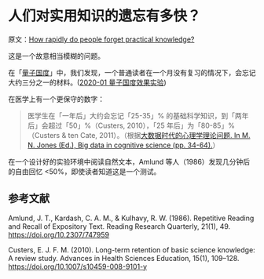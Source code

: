 # 人们对实用知识的遗忘有多快？

原文：[How rapidly do people forget practical knowledge?](https://notes.andymatuschak.org/zhq3W2VLpCJK8pmMwMxtxpC72Sd3zeZccMCp)

这是一个故意相当模糊的问题。

在「[量子国度](https://notes.andymatuschak.org/z2fBHADWa93EZTuNzuww7V3Vi587ZyZ4FHTHm)」中，我们发现，一个普通读者在一个月没有复习的情况下，会忘记大约三分之一的材料。([2020-01 量子国度效果实验](https://notes.andymatuschak.org/zuDx6rLSFHBYWhzLK7Dj2JDjTPMex6rqFFKT))

在医学上有一个更保守的数字：

> 医学生在「一年后」大约会忘记「25-35」% 的基础科学知识，到「两年后」会超过「50」%（Custers, 2010），「25 年后」为「80-85」%（Custers & ten Cate, 2011）。（根据[大数据时代的心理学理论问题. In M. N. Jones (Ed.), Big data in cognitive science (pp. 34-64).](https://notes.andymatuschak.org/Mozer%2C_M._C.%2C_%26_Lindsey%2C_R._V._(2016)._Predicting_and_Improving_Memory_Retention)）

在一个设计好的实验环境中阅读自然文本，Amlund 等人（1986）发现几分钟后的自由回忆 <50%，即使读者知道这是一个测试。

## 参考文献

Amlund, J. T., Kardash, C. A. M., & Kulhavy, R. W. (1986). Repetitive Reading and Recall of Expository Text. Reading Research Quarterly, 21(1), 49. https://doi.org/10.2307/747959

Custers, E. J. F. M. (2010). Long-term retention of basic science knowledge: A review study. Advances in Health Sciences Education, 15(1), 109–128. https://doi.org/10.1007/s10459-008-9101-y
